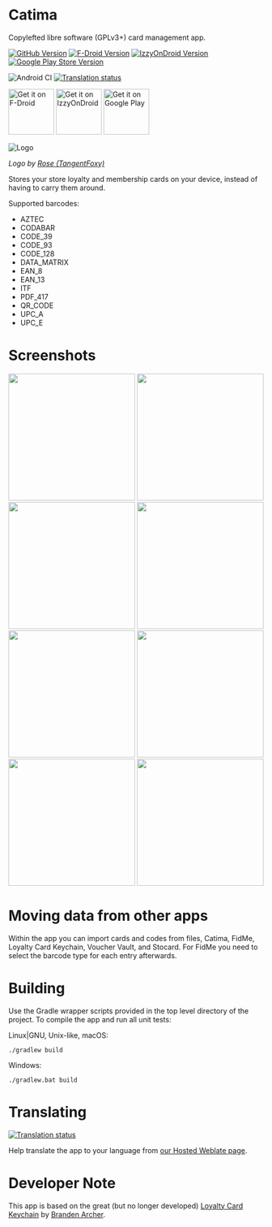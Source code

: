 # Catima

Copylefted libre software (GPLv3+) card management app.

[![GitHub Version](https://img.shields.io/github/v/release/TheLastProject/Catima.svg?logo=github&label=GitHub)](https://github.com/TheLastProject/Catima/releases)
[![F-Droid Version](https://img.shields.io/f-droid/v/me.hackerchick.catima.svg?logo=f-droid&label=F-Droid)](https://f-droid.org/packages/me.hackerchick.catima/)
[![IzzyOnDroid Version](https://img.shields.io/endpoint?url=https://apt.izzysoft.de/fdroid/api/v1/shield/me.hackerchick.catima)](https://apt.izzysoft.de/fdroid/index/apk/me.hackerchick.catima)
[![Google Play Store Version](https://img.shields.io/endpoint?color=blue&logo=google-play&url=https%3A%2F%2Fplayshields.herokuapp.com%2Fplay%3Fi%3Dme.hackerchick.catima%26l%3DGoogle%2520Play%26m%3D%24version)](https://play.google.com/store/apps/details?id=me.hackerchick.catima)

![Android CI](https://github.com/TheLastProject/Catima/workflows/Android%20CI/badge.svg)
[![Translation status](https://hosted.weblate.org/widgets/catima/-/svg-badge.svg)](https://hosted.weblate.org/engage/catima/)

<a href="https://f-droid.org/repository/browse/?fdid=me.hackerchick.catima" target="_blank">
<img src="https://fdroid.gitlab.io/artwork/badge/get-it-on.png" alt="Get it on F-Droid" height="90"/></a>
<a href="https://apt.izzysoft.de/fdroid/index/apk/me.hackerchick.catima" target="_blank">
<img src="https://gitlab.com/IzzyOnDroid/repo/-/raw/master/assets/IzzyOnDroid.png" alt="Get it on IzzyOnDroid" height="90"/></a>

<a href="https://play.google.com/store/apps/details?id=me.hackerchick.catima" target="_blank">
<img src="https://play.google.com/intl/en_us/badges/images/generic/en-play-badge.png" alt="Get it on Google Play" height="90"/></a>

![Logo](https://github.com/TheLastProject/Catima/raw/main/app/src/main/ic_launcher-playstore.png)

*Logo by [Rose (TangentFoxy)](http://github.com/TangentFoxy)*

Stores your store loyalty and membership cards on your device, instead of having to carry them around.

Supported barcodes:

- AZTEC
- CODABAR
- CODE_39
- CODE_93
- CODE_128
- DATA_MATRIX
- EAN_8
- EAN_13
- ITF
- PDF_417
- QR_CODE
- UPC_A
- UPC_E

# Screenshots

[<img src="https://github.com/TheLastProject/Catima/raw/main/fastlane/metadata/android/en-US/images/phoneScreenshots/screenshot-01.png" width=250>](https://github.com/TheLastProject/Catima/raw/main/fastlane/metadata/android/en-US/images/phoneScreenshots/screenshot-01.png)
[<img src="https://github.com/TheLastProject/Catima/raw/main/fastlane/metadata/android/en-US/images/phoneScreenshots/screenshot-02.png" width=250>](https://github.com/TheLastProject/Catima/raw/main/fastlane/metadata/android/en-US/images/phoneScreenshots/screenshot-02.png)
[<img src="https://github.com/TheLastProject/Catima/raw/main/fastlane/metadata/android/en-US/images/phoneScreenshots/screenshot-03.png" width=250>](https://github.com/TheLastProject/Catima/raw/main/fastlane/metadata/android/en-US/images/phoneScreenshots/screenshot-03.png)
[<img src="https://github.com/TheLastProject/Catima/raw/main/fastlane/metadata/android/en-US/images/phoneScreenshots/screenshot-04.png" width=250>](https://github.com/TheLastProject/Catima/raw/main/fastlane/metadata/android/en-US/images/phoneScreenshots/screenshot-04.png)
[<img src="https://github.com/TheLastProject/Catima/raw/main/fastlane/metadata/android/en-US/images/phoneScreenshots/screenshot-05.png" width=250>](https://github.com/TheLastProject/Catima/raw/main/fastlane/metadata/android/en-US/images/phoneScreenshots/screenshot-05.png)
[<img src="https://github.com/TheLastProject/Catima/raw/main/fastlane/metadata/android/en-US/images/phoneScreenshots/screenshot-06.png" width=250>](https://github.com/TheLastProject/Catima/raw/main/fastlane/metadata/android/en-US/images/phoneScreenshots/screenshot-06.png)
[<img src="https://github.com/TheLastProject/Catima/raw/main/fastlane/metadata/android/en-US/images/phoneScreenshots/screenshot-07.png" width=250>](https://github.com/TheLastProject/Catima/raw/main/fastlane/metadata/android/en-US/images/phoneScreenshots/screenshot-07.png)
[<img src="https://github.com/TheLastProject/Catima/raw/main/fastlane/metadata/android/en-US/images/phoneScreenshots/screenshot-08.png" width=250>](https://github.com/TheLastProject/Catima/raw/main/fastlane/metadata/android/en-US/images/phoneScreenshots/screenshot-08.png)

# Moving data from other apps

Within the app you can import cards and codes from files, Catima, FidMe, Loyalty Card Keychain, Voucher Vault, and Stocard.
For FidMe you need to select the barcode type for each entry afterwards.

# Building

Use the Gradle wrapper scripts provided in the top level directory of the project.
To compile the app and run all unit tests:

Linux|GNU, Unix-like, macOS:
```
./gradlew build
```

Windows:
```
./gradlew.bat build
```

# Translating

[![Translation status](https://hosted.weblate.org/widgets/catima/-/open-graph.png)](https://hosted.weblate.org/engage/catima/)

Help translate the app to your language from [our Hosted Weblate page](https://hosted.weblate.org/projects/catima/).

# Developer Note

This app is based on the great (but no longer developed) [Loyalty Card Keychain](https://github.com/brarcher/loyalty-card-locker) by [Branden Archer](https://github.com/brarcher).
